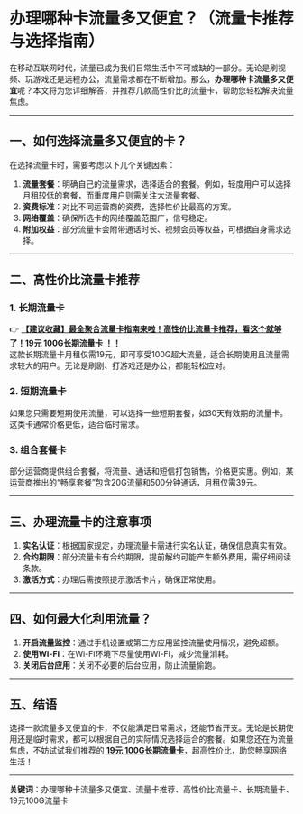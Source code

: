 # 办理哪种卡流量多又便宜？（流量卡推荐与选择指南）

在移动互联网时代，流量已成为我们日常生活中不可或缺的一部分。无论是刷视频、玩游戏还是远程办公，流量需求都在不断增加。那么，**办理哪种卡流量多又便宜**呢？本文将为您详细解答，并推荐几款高性价比的流量卡，帮助您轻松解决流量焦虑。

---

## 一、如何选择流量多又便宜的卡？

在选择流量卡时，需要考虑以下几个关键因素：

1. **流量套餐**：明确自己的流量需求，选择适合的套餐。例如，轻度用户可以选择月租较低的套餐，而重度用户则需关注大流量套餐。
2. **资费标准**：对比不同运营商的资费，选择性价比最高的方案。
3. **网络覆盖**：确保所选卡的网络覆盖范围广，信号稳定。
4. **附加权益**：部分流量卡会附带通话时长、视频会员等权益，可根据自身需求选择。

---

## 二、高性价比流量卡推荐

### 1. 长期流量卡
👉 **[【建议收藏】最全聚合流量卡指南来啦！高性价比流量卡推荐，看这个就够了！19元 100G长期流量卡 ！！](https://bit.ly/Liuliangka)**  
这款长期流量卡月租仅需19元，即可享受100G超大流量，适合长期使用且流量需求较大的用户。无论是刷剧、打游戏还是办公，都能轻松应对。

### 2. 短期流量卡
如果您只需要短期使用流量，可以选择一些短期套餐，如30天有效期的流量卡。这类卡通常价格更低，适合临时需求。

### 3. 组合套餐卡
部分运营商提供组合套餐，将流量、通话和短信打包销售，价格更实惠。例如，某运营商推出的“畅享套餐”包含20G流量和500分钟通话，月租仅需39元。

---

## 三、办理流量卡的注意事项

1. **实名认证**：根据国家规定，办理流量卡需进行实名认证，确保信息真实有效。
2. **合约期限**：部分流量卡有合约期限，提前解约可能产生额外费用，需仔细阅读条款。
3. **激活方式**：办理后需按照提示激活卡片，确保正常使用。

---

## 四、如何最大化利用流量？

1. **开启流量监控**：通过手机设置或第三方应用监控流量使用情况，避免超额。
2. **使用Wi-Fi**：在Wi-Fi环境下尽量使用Wi-Fi，减少流量消耗。
3. **关闭后台应用**：关闭不必要的后台应用，防止流量偷跑。

---

## 五、结语

选择一款流量多又便宜的卡，不仅能满足日常需求，还能节省开支。无论是长期使用还是临时需求，都可以根据自己的实际情况选择适合的套餐。如果您还在为流量焦虑，不妨试试我们推荐的 **[19元 100G长期流量卡](https://bit.ly/Liuliangka)**，超高性价比，助您畅享网络生活！

---

**关键词**：办理哪种卡流量多又便宜、流量卡推荐、高性价比流量卡、长期流量卡、19元100G流量卡
